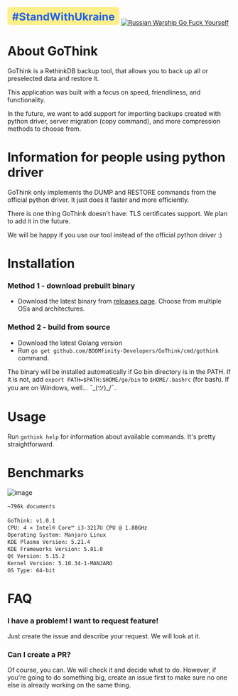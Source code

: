 [![Stand With Ukraine](https://raw.githubusercontent.com/vshymanskyy/StandWithUkraine/main/badges/StandWithUkraine.svg)](https://stand-with-ukraine.pp.ua)
[![Russian Warship Go Fuck Yourself](https://raw.githubusercontent.com/vshymanskyy/StandWithUkraine/main/badges/RussianWarship.svg)](https://stand-with-ukraine.pp.ua)
# About GoThink
GoThink is a RethinkDB backup tool, that allows you to back up all or preselected data and restore it.

This application was built with a focus on speed, friendliness, and functionality.

In the future, we want to add support for importing backups created with python driver, server migration (copy command), and more compression methods to choose from.

# Information for people using python driver
GoThink only implements the DUMP and RESTORE commands from the official python driver. It just does it faster and more efficiently. 

There is one thing GoThink doesn't have: TLS certificates support. We plan to add it in the future.

We will be happy if you use our tool instead of the official python driver :)

# Installation

### Method 1 - download prebuilt binary
  - Download the latest binary from [releases page](https://github.com/BOOMfinity-Developers/GoThink/releases). Choose from multiple OSs and architectures.
  
### Method 2 - build from source
  - Download the latest Golang version
  - Run `go get github.com/BOOMfinity-Developers/GoThink/cmd/gothink` command.

The binary will be installed automatically if Go bin directory is in the PATH.
If it is not, add `export PATH=$PATH:$HOME/go/bin` to `$HOME/.bashrc` (for bash). If you are on Windows, well... ¯\_(ツ)_/¯.

# Usage

Run `gothink help` for information about available commands. It's pretty straightforward.

# Benchmarks

![image](https://i.imgur.com/UV5xIF8.png)

    ~796k documents

    GoThink: v1.0.1
    CPU: 4 × Intel® Core™ i3-3217U CPU @ 1.80GHz
    Operating System: Manjaro Linux
    KDE Plasma Version: 5.21.4
    KDE Frameworks Version: 5.81.0
    Qt Version: 5.15.2
    Kernel Version: 5.10.34-1-MANJARO
    OS Type: 64-bit

# FAQ

### I have a problem! I want to request feature!

Just create the issue and describe your request. We will look at it.

### Can I create a PR?

Of course, you can. We will check it and decide what to do. However, if you're going to do something big, create an issue first to make sure no one else is already working on the same thing.
